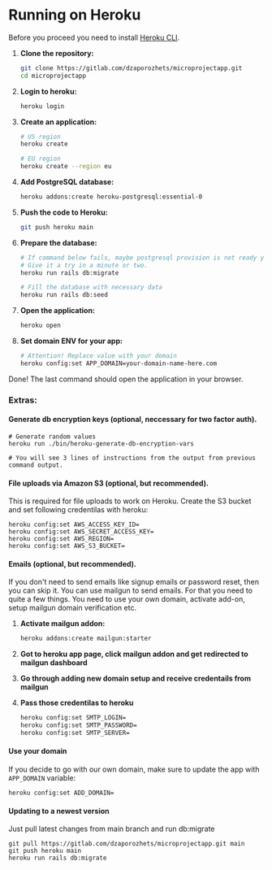 # Running on Heroku

Before you proceed you need to install [Heroku CLI](https://devcenter.heroku.com/articles/heroku-cli#install-with-an-installer).

1. **Clone the repository:**
    ```sh
    git clone https://gitlab.com/dzaporozhets/microprojectapp.git
    cd microprojectapp
    ```

2. **Login to heroku:**
    ```sh
    heroku login
    ```

3. **Create an application:**
    ```sh
    # US region
    heroku create

    # EU region
    heroku create --region eu
    ```

4. **Add PostgreSQL database:**
    ```sh
    heroku addons:create heroku-postgresql:essential-0
    ```

5. **Push the code to Heroku:**
    ```sh
    git push heroku main
    ```

6. **Prepare the database:**
    ```sh
    # If command below fails, maybe postgresql provision is not ready yet.
    # Give it a try in a minute or two.
    heroku run rails db:migrate

    # Fill the database with necessary data
    heroku run rails db:seed
    ```

7. **Open the application:**
    ```sh
    heroku open
    ```

8. **Set domain ENV for your app:**

    ```sh
    # Attention! Replace value with your domain
    heroku config:set APP_DOMAIN=your-domain-name-here.com
    ```

Done! The last command should open the application in your browser.

### Extras:

#### Generate db encryption keys (optional, neccessary for two factor auth).

```
# Generate random values
heroku run ./bin/heroku-generate-db-encryption-vars

# You will see 3 lines of instructions from the output from previous command output.
```

#### File uploads via Amazon S3 (optional, but recommended).

This is required for file uploads to work on Heroku.
Create the S3 bucket and set following credentilas with heroku:

```
heroku config:set AWS_ACCESS_KEY_ID=
heroku config:set AWS_SECRET_ACCESS_KEY=
heroku config:set AWS_REGION=
heroku config:set AWS_S3_BUCKET=
```

#### Emails (optional, but recommended).

If you don't need to send emails like signup emails or password reset, then you can skip it.
You can use mailgun to send emails. For that you need to quite a few things.
You need to use your own domain, activate add-on, setup mailgun domain verification etc.

1. **Activate mailgun addon:**
    ```sh
    heroku addons:create mailgun:starter
    ```

2. **Got to heroku app page, click mailgun addon and get redirected to mailgun dashboard**
3. **Go through adding new domain setup and receive credentails from mailgun**
4. **Pass those credentilas to heroku**
    ```sh
    heroku config:set SMTP_LOGIN=
    heroku config:set SMTP_PASSWORD=
    heroku config:set SMTP_SERVER=
    ```

#### Use your domain

If you decide to go with our own domain, make sure to update the app with `APP_DOMAIN` variable:

    heroku config:set ADD_DOMAIN=



#### Updating to a newest version

Just pull latest changes from main branch and run db:migrate

```
git pull https://gitlab.com/dzaporozhets/microprojectapp.git main
git push heroku main
heroku run rails db:migrate
```
